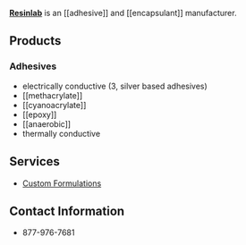 [**Resinlab**](http://www.resinlab.com/?gclid=COfi-_vAwsgCFVFefgodZtUH9Q) is an [[adhesive]] and [[encapsulant]] manufacturer.

## Products
### Adhesives
* electrically conductive (3, silver based adhesives)
* [[methacrylate]]
* [[cyanoacrylate]]
* [[epoxy]]
* [[anaerobic]]
* thermally conductive


## Services
* [Custom Formulations](http://www.resinlab.com/services/custom-formulations)

## Contact Information
* 877-976-7681